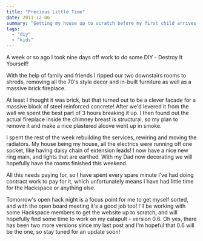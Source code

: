 ```yaml
---
title: "Precious Little Time"
date: 2011-12-06
summary: "Getting my house up to scratch before my first child arrives."
tags: 
  - "diy"
  - "kids"
---
```

A week or so ago I took nine days off work to do some DIY - Destroy It Yourself!

With the help of family and friends I ripped our two downstairs rooms to shreds, removing all the 70's style decor and in-built furniture as well as a massive brick fireplace.

At least I thought it was brick, but that turned out to be a clever facade for a massive block of steel reinforced concrete!  After we'd levered it from the wall we spent the best part of 3 hours breaking it up.  I then found out the actual fireplace inside the chimney breast is structural, so my plan to remove it and make a nice plastered alcove went up in smoke.

I spent the rest of the week rebuilding the services, rewiring and moving the radiators.  My house being my house, all the electrics were running off one socket, like having daisy chain of extension leads!  I now have a nice new ring main, and lights that are earthed.  With my Dad now decorating we will hopefully have the rooms finished this weekend.

All this needs paying for, so I have spent every spare minute I've had doing contract work to pay for it, which unfortunately means I have had little time for the Hackspace or anything else.

Tomorrow's open hack night is a focus point for me to get myself sorted, and with the open board meeting it's a good job too! I'll be working with some Hackspace members to get the website up to scratch, and will hopefully find some time to work on my catapult - version 0.6. Oh yes, there has been two more versions since my last post and I'm hopeful that 0.6 will be the one, so stay tuned for an update soon!
